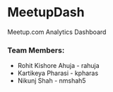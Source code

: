 # MeetupDash

Meetup.com Analytics Dashboard

### Team Members:
* Rohit Kishore Ahuja - rahuja
* Kartikeya Pharasi - kpharas
* Nikunj Shah - nmshah5
